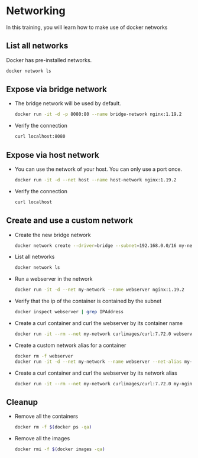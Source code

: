 
# Networking

In this training, you will learn how to make use of docker networks

## List all networks

Docker has pre-installed networks.

```bash
docker network ls
```

## Expose via bridge network

* The bridge network will be used by default.

  ```bash
  docker run -it -d -p 8080:80 --name bridge-network nginx:1.19.2
  ```

* Verify the connection

  ```bash
  curl localhost:8080
  ```

## Expose via host network

* You can use the network of your host. You can only use a port once.

  ```bash
  docker run -it -d --net host --name host-network nginx:1.19.2
  ```

* Verify the connection

  ```bash
  curl localhost
  ```

## Create and use a custom network

* Create the new bridge network

  ```bash
  docker network create --driver=bridge --subnet=192.168.0.0/16 my-network
  ```

* List all networks

  ```bash
  docker network ls
  ```

* Run a webserver in the network

  ```bash
  docker run -it -d --net my-network --name webserver nginx:1.19.2
  ```

* Verify that the ip of the container is contained by the subnet

  ```bash
  docker inspect webserver | grep IPAddress
  ```

* Create a curl container and curl the webserver by its container name

  ```bash
  docker run -it --rm --net my-network curlimages/curl:7.72.0 webserver
  ```

* Create a custom network alias for a container

  ```bash
  docker rm -f webserver
  docker run -it -d --net my-network --name webserver --net-alias my-nginx nginx:1.19.2
  ```

* Create a curl container and curl the webserver by its network alias

  ```bash
  docker run -it --rm --net my-network curlimages/curl:7.72.0 my-nginx
  ```

## Cleanup

* Remove all the containers

  ```bash
  docker rm -f $(docker ps -qa)
  ```

* Remove all the images

  ```bash
  docker rmi -f $(docker images -qa)
  ```

